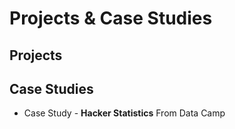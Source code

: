 # Projects & Case Studies
## Projects



## Case Studies
- Case Study - **Hacker Statistics** From Data Camp
